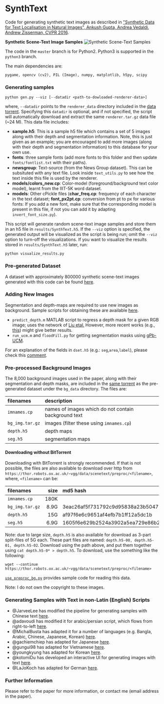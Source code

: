 # SynthText
Code for generating synthetic text images as described in ["Synthetic Data for Text Localisation in Natural Images", Ankush Gupta, Andrea Vedaldi, Andrew Zisserman, CVPR 2016](https://www.robots.ox.ac.uk/~vgg/data/scenetext/).


**Synthetic Scene-Text Image Samples**
![Synthetic Scene-Text Samples](samples.png "Synthetic Samples")

The code in the `master` branch is for Python2. Python3 is supported in the `python3` branch.

The main dependencies are:

```
pygame, opencv (cv2), PIL (Image), numpy, matplotlib, h5py, scipy
```

### Generating samples

```
python gen.py --viz [--datadir <path-to-dowloaded-renderer-data>]
```
where, `--datadir` points to the `renderer_data` directory included in the
[data torrent](https://academictorrents.com/details/2dba9518166cbd141534cbf381aa3e99a087e83c).
Specifying this `datadir` is optional, and if not specified, the script will
automatically download and extract the same `renderer.tar.gz` data file (~24 M).
This data file includes:

  - **sample.h5**: This is a sample h5 file which contains a set of 5 images along with their depth and segmentation information. Note, this is just given as an example; you are encouraged to add more images (along with their depth and segmentation information) to this database for your own use.
  - **fonts**: three sample fonts (add more fonts to this folder and then update `fonts/fontlist.txt` with their paths).
  - **newsgroup**: Text-source (from the News Group dataset). This can be subsituted with any text file. Look inside `text_utils.py` to see how the text inside this file is used by the renderer.
  - **models/colors_new.cp**: Color-model (foreground/background text color model), learnt from the IIIT-5K word dataset.
  - **models**: Other cPickle files (**char\_freq.cp**: frequency of each character in the text dataset; **font\_px2pt.cp**: conversion from pt to px for various fonts: If you add a new font, make sure that the corresponding model is present in this file, if not you can add it by adapting `invert_font_size.py`).

This script will generate random scene-text image samples and store them in an h5 file in `results/SynthText.h5`. If the `--viz` option is specified, the generated output will be visualized as the script is being run; omit the `--viz` option to turn-off the visualizations. If you want to visualize the results stored in  `results/SynthText.h5` later, run:

```
python visualize_results.py
```
### Pre-generated Dataset
A dataset with approximately 800000 synthetic scene-text images generated with this code can be found [here](https://www.robots.ox.ac.uk/~vgg/data/scenetext/).

### Adding New Images
Segmentation and depth-maps are required to use new images as background. Sample scripts for obtaining these are available [here](https://github.com/ankush-me/SynthText/tree/master/prep_scripts).

* `predict_depth.m` MATLAB script to regress a depth mask for a given RGB image; uses the network of [Liu etal.](https://bitbucket.org/fayao/dcnf-fcsp/) However, more recent works (e.g., [this](https://github.com/iro-cp/FCRN-DepthPrediction)) might give better results.
* `run_ucm.m` and `floodFill.py` for getting segmentation masks using [gPb-UCM](https://github.com/jponttuset/mcg).

For an explanation of the fields in `dset.h5` (e.g.: `seg`,`area`,`label`), please check this [comment](https://github.com/ankush-me/SynthText/issues/5#issuecomment-274490044).

### Pre-processed Background Images

The 8,000 background images used in the paper, along with their
segmentation and depth masks, are included in the [same
torrent](https://academictorrents.com/details/2dba9518166cbd141534cbf381aa3e99a087e83c)
as the pre-generated dataset under the `bg_data` directory.  The files are:

|    filenames    |                      description                     |
|:--------------- |:---------------------------------------------------- |
| `imnames.cp`    | names of images which do not contain background text |
| `bg_img.tar.gz` | images (filter these using `imnames.cp`)             |
| `depth.h5`      | depth maps                                           |
| `seg.h5`        | segmentation maps                                    |

#### Downloading without BitTorrent

Downloading with BitTorrent is strongly recommended.  If that is not
possible, the files are also available to download over http from
`https://thor.robots.ox.ac.uk/~vgg/data/scenetext/preproc/<filename>`,
where, `<filename>` can be:

|    filenames    | size |             md5 hash             |
|:--------------- | ----:|:-------------------------------- |
| `imnames.cp`    | 180K |                                  |
| `bg_img.tar.gz` | 8.9G | 3eac26af5f731792c9d95838a23b5047 |
| `depth.h5`      |  15G | af97f6e6c9651af4efb7b1ff12a5dc1b |
| `seg.h5`        | 6.9G | 1605f6e629b2524a3902a5ea729e86b2 |

Note: due to large size, `depth.h5` is also available for download as 3-part split-files of 5G each.
These part files are named: `depth.h5-00, depth.h5-01, depth.h5-02`. Download using the path above, and put them together using `cat depth.h5-0* > depth.h5`.
To download, use the something like the following:
```
wget --continue https://thor.robots.ox.ac.uk/~vgg/data/scenetext/preproc/<filename>
```
[`use_preproc_bg.py`](https://github.com/ankush-me/SynthText/blob/master/use_preproc_bg.py) provides sample code for reading this data.

Note: I do not own the copyright to these images.

### Generating Samples with Text in non-Latin (English) Scripts
- @JarveeLee has modified the pipeline for generating samples with Chinese text [here](https://github.com/JarveeLee/SynthText_Chinese_version).
- @adavoudi has modified it for arabic/persian script, which flows from right-to-left [here](https://github.com/adavoudi/SynthText).
- @MichalBusta has adapted it for a number of languages (e.g. Bangla, Arabic, Chinese, Japanese, Korean) [here](https://github.com/MichalBusta/E2E-MLT).
- @gachiemchiep has adapted for Japanese [here](https://github.com/gachiemchiep/SynthText).
- @gungui98 has adapted for Vietnamese [here](https://github.com/gungui98/SynthText).
- @youngkyung has adapted for Korean [here](https://github.com/youngkyung/SynthText_kr).
- @kotomiDu has developed an interactive UI for generating images with text [here](https://github.com/kotomiDu/GameSynthText).
- @LaJoKoch has adapted for German [here](https://github.com/LaJoKoch/SynthTextGerman).

### Further Information
Please refer to the paper for more information, or contact me (email address in the paper).
